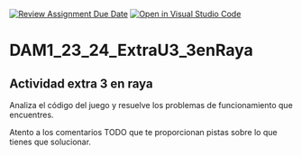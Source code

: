[![Review Assignment Due Date](https://classroom.github.com/assets/deadline-readme-button-24ddc0f5d75046c5622901739e7c5dd533143b0c8e959d652212380cedb1ea36.svg)](https://classroom.github.com/a/gR1a82p1)
[![Open in Visual Studio Code](https://classroom.github.com/assets/open-in-vscode-718a45dd9cf7e7f842a935f5ebbe5719a5e09af4491e668f4dbf3b35d5cca122.svg)](https://classroom.github.com/online_ide?assignment_repo_id=13001480&assignment_repo_type=AssignmentRepo)
# DAM1_23_24_ExtraU3_3enRaya
## Actividad extra 3 en raya

Analiza el código del juego y resuelve los problemas de funcionamiento que encuentres.

Atento a los comentarios TODO que te proporcionan pistas sobre lo que tienes que solucionar.

